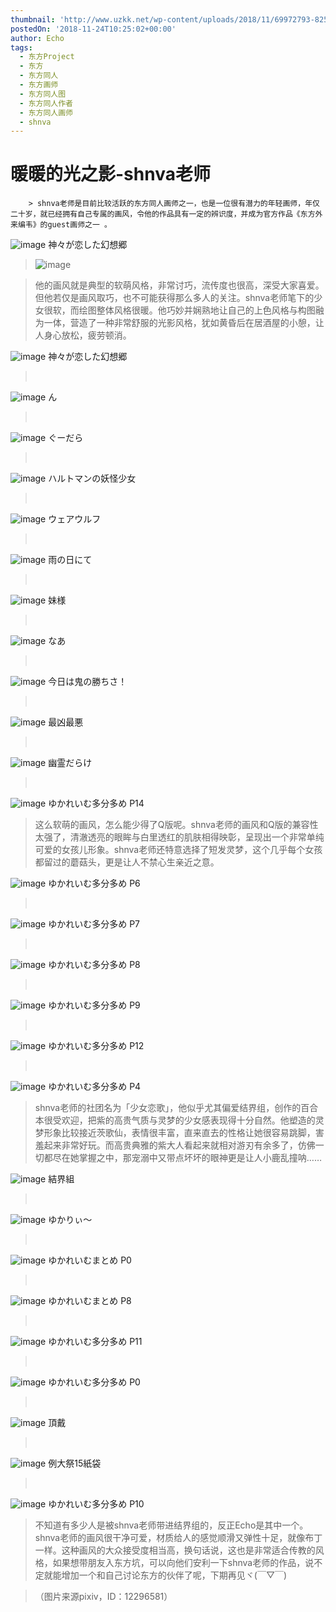 ```yaml
---
thumbnail: 'http://www.uzkk.net/wp-content/uploads/2018/11/69972793-825x510.png'
postedOn: '2018-11-24T10:25:02+00:00'
author: Echo
tags:
  - 东方Project
  - 东方
  - 东方同人
  - 东方画师
  - 东方同人图
  - 东方同人作者
  - 东方同人画师
  - shnva
---
```


# 暖暖的光之影-shnva老师

		> shnva老师是目前比较活跃的东方同人画师之一，也是一位很有潜力的年轻画师，年仅二十岁，就已经拥有自己专属的画风，令他的作品具有一定的辨识度，并成为官方作品《东方外来编韦》的guest画师之一 。

> 

![image](http://www.uzkk.net/wp-content/uploads/2018/11/006GnZRlgy1fpwi5hze9rj30rs0n7x4r.jpg)
神々が恋した幻想郷
> ![image](http://www.uzkk.net/wp-content/uploads/2018/11/006GnZRlgy1fl174ky7k3j30p00kwwyr.jpg)

> 他的画风就是典型的软萌风格，非常讨巧，流传度也很高，深受大家喜爱。但他若仅是画风取巧，也不可能获得那么多人的关注。shnva老师笔下的少女很软，而绘图整体风格很暖。他巧妙并娴熟地让自己的上色风格与构图融为一体，营造了一种非常舒服的光影风格，犹如黄昏后在居酒屋的小憩，让人身心放松，疲劳顿消。

![image](http://www.uzkk.net/wp-content/uploads/2018/11/65569661_p0.png)
神々が恋した幻想郷
>  

![image](http://www.uzkk.net/wp-content/uploads/2018/11/70131965_p0.png)
ん
>  

![image](http://www.uzkk.net/wp-content/uploads/2018/11/69972793_p0.png)
ぐーだら
>  

![image](http://www.uzkk.net/wp-content/uploads/2018/11/68845394_p0.png)
ハルトマンの妖怪少女
>  

![image](http://www.uzkk.net/wp-content/uploads/2018/11/66122483_p0.png)
ウェアウルフ
>  

![image](http://www.uzkk.net/wp-content/uploads/2018/11/65493806_p0-1.png)
雨の日にて
>  

![image](http://www.uzkk.net/wp-content/uploads/2018/11/68766305_p0-1.png)
妹様
>  

![image](http://www.uzkk.net/wp-content/uploads/2018/11/70066238_p0.png)
なあ
>  

![image](http://www.uzkk.net/wp-content/uploads/2018/11/65479328_p0-1.png)
今日は鬼の勝ちさ！
>  

![image](http://www.uzkk.net/wp-content/uploads/2018/11/67189487_p0.png)
最凶最悪
>  

![image](http://www.uzkk.net/wp-content/uploads/2018/11/65752130_p0-1.png)
幽霊だらけ
>  

![image](http://www.uzkk.net/wp-content/uploads/2018/11/67297385_p14.png)
ゆかれいむ多分多め P14
> 这么软萌的画风，怎么能少得了Q版呢。shnva老师的画风和Q版的兼容性太强了，清澈透亮的眼眸与白里透红的肌肤相得映彰，呈现出一个非常单纯可爱的女孩儿形象。shnva老师还特意选择了短发灵梦，这个几乎每个女孩都留过的蘑菇头，更是让人不禁心生亲近之意。

![image](http://www.uzkk.net/wp-content/uploads/2018/11/67297385_p6.png)
ゆかれいむ多分多め P6
>  

![image](http://www.uzkk.net/wp-content/uploads/2018/11/67297385_p7.png)
ゆかれいむ多分多め P7
>  

![image](http://www.uzkk.net/wp-content/uploads/2018/11/67297385_p8.png)
ゆかれいむ多分多め P8
>  

![image](http://www.uzkk.net/wp-content/uploads/2018/11/67297385_p9.png)
ゆかれいむ多分多め P9
>  

![image](http://www.uzkk.net/wp-content/uploads/2018/11/67297385_p12.png)
ゆかれいむ多分多め P12
>  

![image](http://www.uzkk.net/wp-content/uploads/2018/11/67297385_p4.png)
ゆかれいむ多分多め P4
> shnva老师的社团名为「少女恋歌」，他似乎尤其偏爱结界组，创作的百合本很受欢迎，把紫的高贵气质与灵梦的少女感表现得十分自然。他塑造的灵梦形象比较接近茨歌仙，表情很丰富，直来直去的性格让她很容易跳脚，害羞起来非常好玩。而高贵典雅的紫大人看起来就相对游刃有余多了，仿佛一切都尽在她掌握之中，那宠溺中又带点坏坏的眼神更是让人小鹿乱撞呐……

![image](http://www.uzkk.net/wp-content/uploads/2018/11/65466289_p0.png)
結界組
>  

![image](http://www.uzkk.net/wp-content/uploads/2018/11/65921963_p0-1.png)
ゆかりぃ～
>  

![image](http://www.uzkk.net/wp-content/uploads/2018/11/65582681_p0.png)
ゆかれいむまとめ P0
>  

![image](http://www.uzkk.net/wp-content/uploads/2018/11/65582681_p8.png)
ゆかれいむまとめ P8
>  

![image](http://www.uzkk.net/wp-content/uploads/2018/11/67297385_p11.png)
ゆかれいむ多分多め P11
>  

![image](http://www.uzkk.net/wp-content/uploads/2018/11/67297385_p0.png)
ゆかれいむ多分多め P0
>  

![image](http://www.uzkk.net/wp-content/uploads/2018/11/68126513_p0.png)
頂戴
>  

![image](http://www.uzkk.net/wp-content/uploads/2018/11/68221926_p0.png)
例大祭15紙袋
>  

![image](http://www.uzkk.net/wp-content/uploads/2018/11/67297385_p10.png)
ゆかれいむ多分多め P10
> 不知道有多少人是被shnva老师带进结界组的，反正Echo是其中一个。shnva老师的画风很干净可爱，材质给人的感觉顺滑又弹性十足，就像布丁一样。这种画风的大众接受度相当高，换句话说，这也是非常适合传教的风格，如果想带朋友入东方坑，可以向他们安利一下shnva老师的作品，说不定就能增加一个和自己讨论东方的伙伴了呢，下期再见ヾ(￣▽￣)

> （图片来源pixiv，ID：12296581）

	